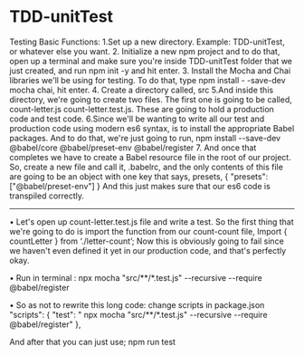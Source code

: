 # TDD-unitTest

Testing Basic Functions: 
1.Set up a new directory. Example: TDD-unitTest, or whatever else you want. 
2. Initialize a new npm project and to do that, open up a terminal and make sure you're inside TDD-unitTest  folder that we just created, and run npm init -y and hit enter.
 3. Install the Mocha and Chai libraries we'll be using for testing. To do that, type 
         npm install - -save-dev mocha chai, hit enter. 
4. Create a directory called, src 
5.And inside this directory, we're going to create two files. The first one is going to be called,
       count-letter.js 
      count-letter.test.js. 
     These are going to hold a production code and test code. 
6.Since we'll be wanting to write all our test and production code using modern es6 syntax, is to install the appropriate Babel packages. And to do that, we're just going to run, 
           npm install --save-dev @babel/core @babel/preset-env @babel/register 
7.  And once that completes we have to create a Babel resource file in the root of our project. 
So, create a new file and call it, .babelrc, and the only contents of this file are going to be an object with one key that says, presets, 
{
    "presets": ["@babel/preset-env"]
}
 And this just makes sure that our es6 code is transpiled correctly.
________________________________________________________________________
•	Let's open up  count-letter.test.js file and write a test. So the first thing that we're going to do is import the function from our count-count file,
      Import { countLetter } from ‘./letter-count’;
 Now this is obviously going to fail since we haven't even defined it yet in our production code, and that's perfectly okay.

•	Run in terminal :
 npx mocha "src/**/*.test.js" --recursive --require @babel/register



•	So as not to rewrite this long code: change scripts in package.json 
  "scripts": {
    "test": " npx mocha \"src/**/*.test.js\" --recursive --require @babel/register"
  },
            
   And after that you can just use;
                    npm run test


